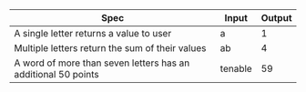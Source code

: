 |Spec|Input|Output|
|--|--|--|
|A single letter returns a value to user|a|1|
|Multiple letters return the sum of their values|ab|4|
|A word of more than seven letters has an additional 50 points|tenable|59|
